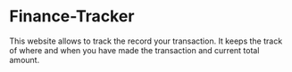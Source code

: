 # Finance-Tracker
This website allows to track the record your transaction. It keeps the track of where and when you have made the transaction and  current total amount.
